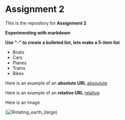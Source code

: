 # Assignment 2

This is the repository for **Assignment 2**

**Experimenting with markdown**

**Use "-" to create a bulleted list, lets make a 5-item list**
- Boats
- Cars
- Planes
- Trains
- Bikes

Here is an example of an **absolute URL**
[absoulute](https://github.com/TrystanHarmon/MART341-WebDesign/new/main)

Here is an example of an **relative URL**
[relative](./ReadMe.md)

Here is an image 





(![Rotating_earth_(large)](https://github.com/TrystanHarmon/MART341-WebDesign/assets/157241331/61d77808-b7a3-491d-a8ba-af60ba34f5bf)
